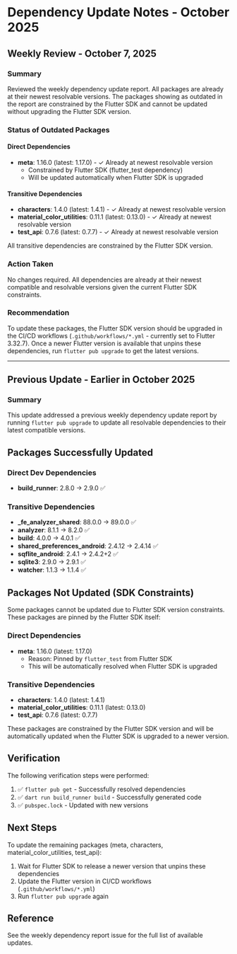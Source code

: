 # Dependency Update Notes - October 2025

## Weekly Review - October 7, 2025

### Summary
Reviewed the weekly dependency update report. All packages are already at their newest resolvable versions. The packages showing as outdated in the report are constrained by the Flutter SDK and cannot be updated without upgrading the Flutter SDK version.

### Status of Outdated Packages

#### Direct Dependencies
- **meta**: 1.16.0 (latest: 1.17.0) - ✓ Already at newest resolvable version
  - Constrained by Flutter SDK (flutter_test dependency)
  - Will be updated automatically when Flutter SDK is upgraded

#### Transitive Dependencies
- **characters**: 1.4.0 (latest: 1.4.1) - ✓ Already at newest resolvable version
- **material_color_utilities**: 0.11.1 (latest: 0.13.0) - ✓ Already at newest resolvable version
- **test_api**: 0.7.6 (latest: 0.7.7) - ✓ Already at newest resolvable version

All transitive dependencies are constrained by the Flutter SDK version.

### Action Taken
No changes required. All dependencies are already at their newest compatible and resolvable versions given the current Flutter SDK constraints.

### Recommendation
To update these packages, the Flutter SDK version should be upgraded in the CI/CD workflows (`.github/workflows/*.yml` - currently set to Flutter 3.32.7). Once a newer Flutter version is available that unpins these dependencies, run `flutter pub upgrade` to get the latest versions.

---

## Previous Update - Earlier in October 2025

### Summary
This update addressed a previous weekly dependency update report by running `flutter pub upgrade` to update all resolvable dependencies to their latest compatible versions.

## Packages Successfully Updated

### Direct Dev Dependencies
- **build_runner**: 2.8.0 → 2.9.0 ✅

### Transitive Dependencies
- **_fe_analyzer_shared**: 88.0.0 → 89.0.0 ✅
- **analyzer**: 8.1.1 → 8.2.0 ✅
- **build**: 4.0.0 → 4.0.1 ✅
- **shared_preferences_android**: 2.4.12 → 2.4.14 ✅
- **sqflite_android**: 2.4.1 → 2.4.2+2 ✅
- **sqlite3**: 2.9.0 → 2.9.1 ✅
- **watcher**: 1.1.3 → 1.1.4 ✅

## Packages Not Updated (SDK Constraints)

Some packages cannot be updated due to Flutter SDK version constraints. These packages are pinned by the Flutter SDK itself:

### Direct Dependencies
- **meta**: 1.16.0 (latest: 1.17.0)
  - Reason: Pinned by `flutter_test` from Flutter SDK
  - This will be automatically resolved when Flutter SDK is upgraded

### Transitive Dependencies
- **characters**: 1.4.0 (latest: 1.4.1)
- **material_color_utilities**: 0.11.1 (latest: 0.13.0)
- **test_api**: 0.7.6 (latest: 0.7.7)

These packages are constrained by the Flutter SDK version and will be automatically updated when the Flutter SDK is upgraded to a newer version.

## Verification

The following verification steps were performed:
1. ✅ `flutter pub get` - Successfully resolved dependencies
2. ✅ `dart run build_runner build` - Successfully generated code
3. ✅ `pubspec.lock` - Updated with new versions

## Next Steps

To update the remaining packages (meta, characters, material_color_utilities, test_api):
1. Wait for Flutter SDK to release a newer version that unpins these dependencies
2. Update the Flutter version in CI/CD workflows (`.github/workflows/*.yml`)
3. Run `flutter pub upgrade` again

## Reference

See the weekly dependency report issue for the full list of available updates.
